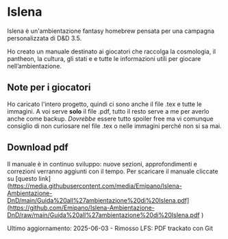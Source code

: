 # Islena
Islena è un'ambientazione fantasy homebrew pensata per una campagna personalizzata di D&D 3.5.

Ho creato un manuale destinato ai giocatori che raccolga la cosmologia, il pantheon, la cultura, gli stati e e tutte le informazioni utili per giocare nell’ambientazione.

##  Note per i giocatori
Ho caricato l'intero progetto, quindi ci sono anche il file .tex e tutte le immagini. 
A voi serve **solo** il file .pdf, tutto il resto serve a me per averlo anche come backup.
_Dovrebbe_ essere tutto spoiler free ma vi comunque consiglio di non curiosare nel file .tex o nelle immagini perché non si sa mai.

## Download pdf
Il manuale è in continuo sviluppo: nuove sezioni, approfondimenti e correzioni verranno aggiunti con il tempo.
Per scaricare il manuale cliccate su [questo link](https://media.githubusercontent.com/media/Emipano/Islena-Ambientazione-DnD/main/Guida%20all%27ambientazione%20di%20Islena.pdf](https://github.com/Emipano/Islena-Ambientazione-DnD/raw/main/Guida%20all%27ambientazione%20di%20Islena.pdf
)


Ultimo aggiornamento: 2025-06-03 - Rimosso LFS: PDF trackato con Git

